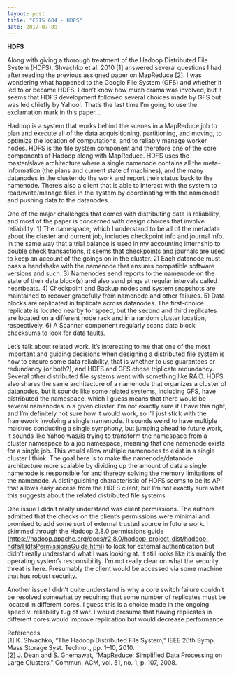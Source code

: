 ```yaml
---
layout: post
title: "CSIS 604 - HDFS"
date: 2017-07-09
---
```

<b>HDFS</b>

Along with giving a thorough treatment of the Hadoop Distributed File System (HDFS), Shvachko et al. 2010 [1] answered several questions I had after reading the previous assigned paper on MapReduce [2]⁠. I was wondering what happened to the Google File System (GFS) and whether it led to or became HDFS. I don’t know how much drama was involved, but it seems that HDFS development followed several choices made by GFS but was led chiefly by Yahoo!. That’s the last time I’m going to use the exclamation mark in this paper…  

Hadoop is a system that works behind the scenes in a MapReduce job to plan and execute all of the data acquisitioning, partitioning, and moving, to optimize the location of computations, and to reliably manage worker nodes. HDFS is the file system component and therefore one of the core components of Hadoop along with MapReduce. HDFS uses the master/slave architecture where a single namenode contains all the meta-information (the plans and current state of machines), and the many datanodes in the cluster do the work and report their status back to the namenode. There’s also a client that is able to interact with the system to read/write/manage files in the system by coordinating with the namenode and pushing data to the datanodes.  

One of the major challenges that comes with distributing data is reliability, and most of the paper is concerned with design choices that involve reliability: 1) The namespace, which I understand to be all of the metadata about the cluster and current job, includes checkpoint info and journal info. In the same way that a trial balance is used in my accounting internship to double check transactions, it seems that checkpoints and journals are used to keep an account of the goings on in the cluster. 2) Each datanode must pass a handshake with the namenode that ensures compatible software versions and such. 3) Namenodes send reports to the namenode on the state of their data block(s) and also send pings at regular intervals called heartbeats. 4) Checkpoint and Backup nodes and system snapshots are maintained to recover gracefully from namenode and other failures. 5) Data blocks are replicated in triplicate across datanodes. The first-choice replicate is located nearby for speed, but the second and third replicates are located on a different node rack and in a random cluster location, respectively. 6) A Scanner component regularly scans data block checksums to look for data faults.  

Let’s talk about related work. It’s interesting to me that one of the most important and guiding decisions when designing a distributed file system is how to ensure some data reliability, that is whether to use guarantees or redundancy (or both?), and HDFS and GFS chose triplicate redundancy. Several other distributed file systems went with something like RAID. HDFS also shares the same architecture of a namenode that organizes a cluster of datanodes, but it sounds like some related systems, including GFS, have distributed the namespace, which I guess means that there would be several namenodes in a given cluster. I’m not exactly sure if I have this right, and I’m definitely not sure how it would work, so I’ll just stick with the framework involving a single namenode. It sounds weird to have multiple maistros conducting a single symphony, but jumping ahead to future work, it sounds like Yahoo was/is trying to transform the namespace from a cluster namespace to a job namespace, meaning that one namenode exists for a single job. This would allow multiple namenodes to exist in a single cluster I think. The goal here is to make the namenode/datanode architecture more scalable by dividing up the amount of data a single namenode is responsible for and thereby solving the memory limitations of the namenode. A distinguishing characteristic of HDFS seems to be its API that allows easy access from the HDFS client, but I’m not exactly sure what this suggests about the related distributed file systems.   

One issue I didn’t really understand was client permissions. The authors admitted that the checks on the client’s permissions were minimal and promised to add some sort of external trusted source in future work. I skimmed through the Hadoop 2.8.0 permissions guide (https://hadoop.apache.org/docs/r2.8.0/hadoop-project-dist/hadoop-hdfs/HdfsPermissionsGuide.html) to look for external authentication but didn’t really understand what I was looking at. It still looks like it’s mainly the operating system’s responsibility. I’m not really clear on what the security threat is here. Presumably the client would be accessed via some machine that has robust security.  

Another issue I didn’t quite understand is why a core switch failure couldn’t be resolved somewhat by requiring that some number of replicates must be located in different cores. I guess this is a choice made in the ongoing speed v. reliability tug of war. I would presume that having replicates in different cores would improve replication but would decrease performance.  


References  
[1]	K. Shvachko, “The Hadoop Distributed File System,” IEEE 26th Symp. Mass Storage Syst. Technol., pp. 1–10, 2010.  
[2]	J. Dean and S. Ghemawat, “MapReduce: Simplified Data Processing on Large Clusters,” Commun. ACM, vol. 51, no. 1, p. 107, 2008.  

